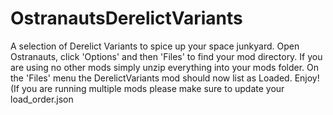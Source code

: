 # OstranautsDerelictVariants
A selection of Derelict Variants to spice up your space junkyard.
Open Ostranauts, click 'Options' and then 'Files' to find your mod directory.
If you are using no other mods simply unzip everything into your mods folder.
On the 'Files' menu the DerelictVariants mod should now list as Loaded.
Enjoy!
(If you are running multiple mods please make sure to update your load_order.json 
